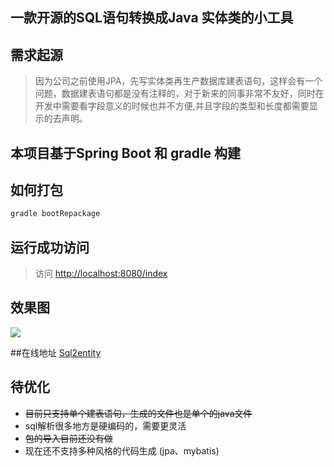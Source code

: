 ## 一款开源的SQL语句转换成Java 实体类的小工具
## 需求起源
> 因为公司之前使用JPA，先写实体类再生产数据库建表语句，这样会有一个问题，数据建表语句都是没有注释的，对于新来的同事非常不友好，同时在开发中需要看字段意义的时候也并不方便,并且字段的类型和长度都需要显示的去声明。

## 本项目基于Spring Boot 和 gradle 构建
## 如何打包
```bash
gradle bootRepackage
```
## 运行成功访问
> 访问 [http://localhost:8080/index](http://localhost:8080/index)

## 效果图
![](http://7xv4mv.com1.z0.glb.clouddn.com/2018-05-08-2.gif)

##在线地址
[Sql2entity](http://www.xiaozefeng.xyz/)

## 待优化
- ~~目前只支持单个建表语句，生成的文件也是单个的java文件~~
- sql解析很多地方是硬编码的，需要更灵活
- ~~包的导入目前还没有做~~
- 现在还不支持多种风格的代码生成 (jpa、mybatis)
